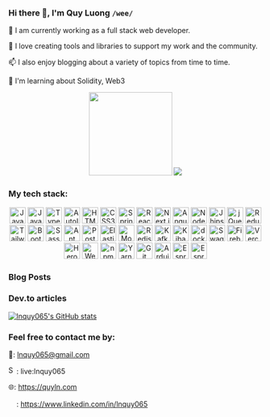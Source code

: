 ### Hi there 👋, I'm Quy Luong `/wee/`



🔭 I am currently working as a full stack web developer.

🌱 I love creating tools and libraries to support my work and the community.

📫 I also enjoy blogging about a variety of topics from time to time.

🔬 I'm learning about Solidity, Web3

<p align="center">
  <img height="165px" src="https://github-readme-stats.vercel.app/api?username=lnquy065&show_icons=true">
  <img src="https://github-readme-stats.vercel.app/api/top-langs/?username=lnquy065&layout=compact&hide_border=true" />
</p>

### My tech stack:
<div align="center">
<a href="https://www.java.com/" title="Java"><img src="https://raw.githubusercontent.com/get-icon/geticon/master/icons/java.svg" alt="Java" width="32px" height="32px"></a>
<a href="https://developer.mozilla.org/en-US/docs/Web/JavaScript" title="JavaScript"><img src="https://github.com/get-icon/geticon/raw/master/icons/javascript.svg" alt="JavaScript" width="32px" height="32px"></a>
<a  title="TypeScript"><img src="https://github.com/get-icon/geticon/raw/master/icons/typescript-icon.svg" alt="Typescript" width="32px" height="32px"></a>
<a href="https://www.autoitscript.com/" title="AutoIt"><img src="https://github.com/get-icon/geticon/raw/master/icons/autoit.svg" alt="AutoIt" width="32px" height="32px"></a>
<a href="https://www.w3.org/TR/html5/" title="HTML5"><img src="https://github.com/get-icon/geticon/raw/master/icons/html-5.svg" alt="HTML5" width="32px" height="32px"></a>
<a href="https://www.w3.org/TR/CSS/" title="CSS3"><img src="https://github.com/get-icon/geticon/raw/master/icons/css-3.svg" alt="CSS3" width="32px" height="32px"></a>
<a href="https://spring.io/" title="Spring"><img src="https://github.com/get-icon/geticon/raw/master/icons/spring.svg" alt="Spring" width="32px" height="32px"></a>
<a href="https://reactjs.org/" title="React"><img src="https://github.com/get-icon/geticon/raw/master/icons/react.svg" alt="React" width="32px" height="32px"></a>
<a href="https://nextjs.org/" title="Next.js"><img src="https://github.com/get-icon/geticon/raw/master/icons/nextjs-icon.svg" alt="Next.js" width="32px" height="32px"></a>
<a href="https://angular.io/" title="Angular"><img src="https://github.com/get-icon/geticon/raw/master/icons/angular-icon.svg" alt="Angular" width="32px" height="32px"></a>
<a href="https://nodejs.org/" title="Node.js"><img src="https://github.com/get-icon/geticon/raw/master/icons/nodejs-icon.svg" alt="Node.js" width="32px" height="32px"></a>
<a href="https://jhipster.github.io/" title="Jhipster"><img src="https://github.com/get-icon/geticon/raw/master/icons/jhipster.svg" alt="Jhipster" width="32px" height="32px"></a>
<a href="https://jquery.com/" title="jQuery"><img src="https://github.com/get-icon/geticon/raw/master/icons/jquery-icon.svg" alt="jQuery" width="32px" height="32px"></a>
<a href="https://redux.js.org/" title="Redux"><img src="https://github.com/get-icon/geticon/raw/master/icons/redux.svg" alt="Redux" width="32px" height="32px"></a>
<a href="https://tailwindcss.com/" title="Tailwind CSS"><img src="https://github.com/get-icon/geticon/raw/master/icons/tailwindcss-icon.svg" alt="Tailwind CSS" width="32px" height="32px"></a>
<a href="https://getbootstrap.com/" title="Bootstrap"><img src="https://github.com/get-icon/geticon/raw/master/icons/bootstrap.svg" alt="Bootstrap" width="32px" height="32px"></a>
<a href="https://sass-lang.com/" title="Sass"><img src="https://github.com/get-icon/geticon/raw/master/icons/sass.svg" alt="Sass" width="32px" height="32px"></a>
<a href="https://ant.design/" title="Ant Design"><img src="https://github.com/get-icon/geticon/raw/master/icons/ant-design.svg" alt="Ant Design" width="32px" height="32px"></a>
<a href="https://www.postgresql.org/" title="PostgreSQL"><img src="https://github.com/get-icon/geticon/raw/master/icons/postgresql.svg" alt="PostgreSQL" width="32px" height="32px"></a>
<a href="https://www.elastic.co/products/elasticsearch" title="Elasticsearch"><img src="https://github.com/get-icon/geticon/raw/master/icons/elasticsearch.svg" alt="Elasticsearch" width="32px" height="32px"></a>
<a href="https://www.mongodb.org/" title="MongoDB"><img src="https://github.com/get-icon/geticon/raw/master/icons/mongodb-icon.svg" alt="MongoDB" width="32px" height="32px"></a>
<a href="https://redis.io/" title="Redis"><img src="https://github.com/get-icon/geticon/raw/master/icons/redis.svg" alt="Redis" width="32px" height="32px"></a>
<a href="https://kafka.apache.org/" title="Kafka"><img src="https://github.com/get-icon/geticon/raw/master/icons/kafka-icon.svg" alt="Kafka" width="32px" height="32px"></a>
<a href="https://www.elastic.co/products/kibana" title="Kibana"><img src="https://github.com/get-icon/geticon/raw/master/icons/kibana.svg" alt="Kibana" width="32px" height="32px"></a>
<a href="https://www.docker.com/" title="docker"><img src="https://github.com/get-icon/geticon/raw/master/icons/docker-icon.svg" alt="docker" width="32px" height="32px"></a>
<a href="https://swagger.io/" title="Swagger"><img src="https://github.com/get-icon/geticon/raw/master/icons/swagger.svg" alt="Swagger" width="32px" height="32px"></a>
<a href="https://www.firebase.com/" title="Firebase"><img src="https://github.com/get-icon/geticon/raw/master/icons/firebase.svg" alt="Firebase" width="32px" height="32px"></a>
<a href="https://vercel.com/" title="Vercel"><img src="https://github.com/get-icon/geticon/raw/master/icons/vercel.svg" alt="Vercel" width="32px" height="32px"></a>
<a href="https://www.heroku.com/" title="Heroku"><img src="https://github.com/get-icon/geticon/raw/master/icons/heroku-icon.svg" alt="Heroku" width="32px" height="32px"></a>
<a href="https://webpack.js.org/" title="Webpack"><img src="https://webpack.js.org/icon-square-small.85ba630cf0c5f29ae3e3.svg" alt="Webpack" width="32px" height="32px"></a>
<a href="https://www.npmjs.com/" title="npm"><img src="https://github.com/get-icon/geticon/raw/master/icons/npm.svg" alt="npm" width="32px" height="32px"></a>
<a href="https://yarnpkg.com/" title="Yarn"><img src="https://github.com/get-icon/geticon/raw/master/icons/yarn.svg" alt="Yarn" width="32px" height="32px"></a>
<a href="https://git-scm.com/" title="Git"><img src="https://github.com/get-icon/geticon/raw/master/icons/git-icon.svg" alt="Git" width="32px" height="32px"></a>
<a href="https://www.arduino.cc/" title="Arduino"><img src="https://github.com/get-icon/geticon/raw/master/icons/arduino.svg" alt="Arduino" width="32px" height="32px"></a>
<a href="https://www.espressif.com/" title="Espressif"><img src="https://seeklogo.com/images/E/espressif-systems-logo-1350B9E771-seeklogo.com.png" alt="Espressif" width="32px" height="32px"></a>
<a title="Jira"><img src="https://raw.githubusercontent.com/get-icon/geticon/master/icons/jira.svg" alt="Espressif" width="32px" height="32px"></a>
</div>


### Blog Posts
<!--START_SECTION:feed-->
<!--END_SECTION:feed-->

### Dev.to articles

[![lnquy065's GitHub stats](https://github-readme-devto.herokuapp.com?username=lnquy065&textColor=58a6ff&fontSize=16&width=550)](https://dev.to/lnquy065)

### Feel free to contact me by:

📧: lnquy065@gmail.com

<img src="https://upload.wikimedia.org/wikipedia/commons/thumb/6/60/Skype_logo_%282019%E2%80%93present%29.svg/330px-Skype_logo_%282019%E2%80%93present%29.svg.png" alt="Skype" width="16px" height="16px">: live:lnquy065

🌐: https://quyln.com

<img src="https://img.icons8.com/color/344/linkedin-circled--v1.png" width="16px" height="16px">: https://www.linkedin.com/in/lnquy065
